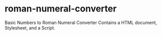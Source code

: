 # roman-numeral-converter
Basic Numbers to Roman Numeral Converter
Contains a HTML document, Stylesheet, and a Script. 
